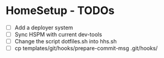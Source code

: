 # HomeSetup - TODOs

- [ ] Add a deployer system
- [ ] Sync HSPM with current dev-tools
- [ ] Change the script dotfiles.sh into hhs.sh
- [ ] cp templates/git/hooks/prepare-commit-msg .git/hooks/
